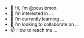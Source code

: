 - 👋 Hi, I’m @pouslemon
- 👀 I’m interested in ...
- 🌱 I’m currently learning ...
- 💞️ I’m looking to collaborate on ...
- 📫 How to reach me ...

<!---
pouslemon/pouslemon is a ✨ special ✨ repository because its `README.md` (this file) appears on your GitHub profile.
You can click the Preview link to take a look at your changes.
--->
